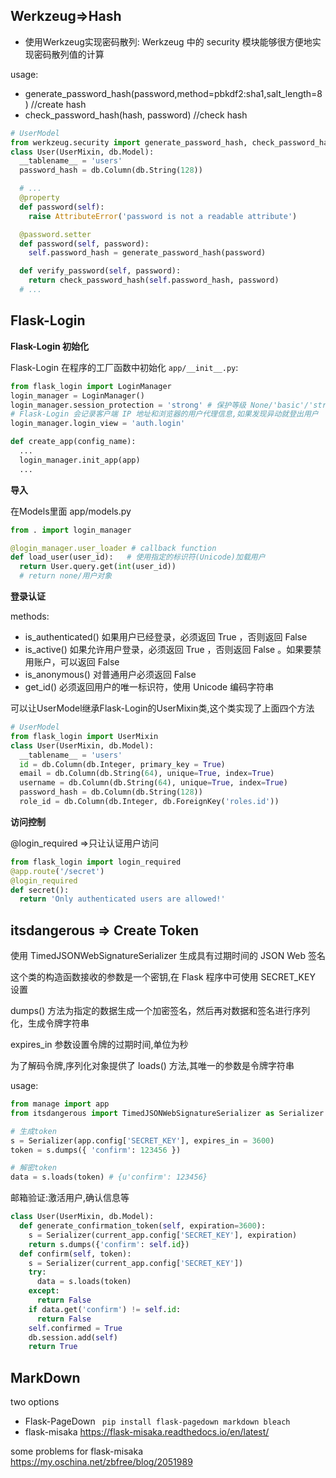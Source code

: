## Werkzeug=>Hash
- 使用Werkzeug实现密码散列: Werkzeug 中的 security 模块能够很方便地实现密码散列值的计算

usage:
- generate_password_hash(password,method=pbkdf2:sha1,salt_length=8) //create hash
- check_password_hash(hash, password) //check hash

```python
# UserModel
from werkzeug.security import generate_password_hash, check_password_hash
class User(UserMixin, db.Model):
  __tablename__ = 'users'
  password_hash = db.Column(db.String(128))

  # ...
  @property
  def password(self):
    raise AttributeError('password is not a readable attribute')

  @password.setter
  def password(self, password):
    self.password_hash = generate_password_hash(password)

  def verify_password(self, password):
    return check_password_hash(self.password_hash, password)
  # ...
```
## Flask-Login

**Flask-Login 初始化**

Flask-Login 在程序的工厂函数中初始化  `app/__init__.py`:

```python
from flask_login import LoginManager
login_manager = LoginManager()
login_manager.session_protection = 'strong' # 保护等级 None/'basic'/'strong' 
# Flask-Login 会记录客户端 IP 地址和浏览器的用户代理信息,如果发现异动就登出用户
login_manager.login_view = 'auth.login'

def create_app(config_name):
  ...
  login_manager.init_app(app)
  ...
```

**导入**

在Models里面 app/models.py

```python
from . import login_manager

@login_manager.user_loader # callback function
def load_user(user_id):   # 使用指定的标识符(Unicode)加载用户
  return User.query.get(int(user_id))
  # return none/用户对象
```

**登录认证**

methods:
- is_authenticated() 如果用户已经登录，必须返回 True ，否则返回 False
- is_active() 如果允许用户登录，必须返回 True ，否则返回 False 。如果要禁用账户，可以返回 False
- is_anonymous() 对普通用户必须返回 False
- get_id() 必须返回用户的唯一标识符，使用 Unicode 编码字符串

可以让UserModel继承Flask-Login的UserMixin类,这个类实现了上面四个方法

```python
# UserModel
from flask_login import UserMixin
class User(UserMixin, db.Model):
  __tablename__ = 'users'
  id = db.Column(db.Integer, primary_key = True)
  email = db.Column(db.String(64), unique=True, index=True)
  username = db.Column(db.String(64), unique=True, index=True)
  password_hash = db.Column(db.String(128))
  role_id = db.Column(db.Integer, db.ForeignKey('roles.id'))
```

**访问控制**

@login_required =>只让认证用户访问
```python
from flask_login import login_required
@app.route('/secret')
@login_required
def secret():
  return 'Only authenticated users are allowed!'
```

## itsdangerous => Create Token

使用  TimedJSONWebSignatureSerializer 生成具有过期时间的 JSON Web 签名

这个类的构造函数接收的参数是一个密钥,在 Flask 程序中可使用 SECRET_KEY 设置

dumps() 方法为指定的数据生成一个加密签名，然后再对数据和签名进行序列化，生成令牌字符串

expires_in 参数设置令牌的过期时间,单位为秒

为了解码令牌,序列化对象提供了 loads() 方法,其唯一的参数是令牌字符串

usage:
```python
from manage import app
from itsdangerous import TimedJSONWebSignatureSerializer as Serializer

# 生成token
s = Serializer(app.config['SECRET_KEY'], expires_in = 3600) 
token = s.dumps({ 'confirm': 123456 })

# 解密token
data = s.loads(token) # {u'confirm': 123456}
```

邮箱验证:激活用户,确认信息等
```python
class User(UserMixin, db.Model):
  def generate_confirmation_token(self, expiration=3600):
    s = Serializer(current_app.config['SECRET_KEY'], expiration)
    return s.dumps({'confirm': self.id})
  def confirm(self, token):
    s = Serializer(current_app.config['SECRET_KEY'])
    try:
      data = s.loads(token)
    except:
      return False
    if data.get('confirm') != self.id:
      return False
    self.confirmed = True
    db.session.add(self)
    return True
```


## MarkDown

two options 
- Flask-PageDown ` pip install flask-pagedown markdown bleach`
- flask-misaka https://flask-misaka.readthedocs.io/en/latest/

some problems for flask-misaka https://my.oschina.net/zbfree/blog/2051989

